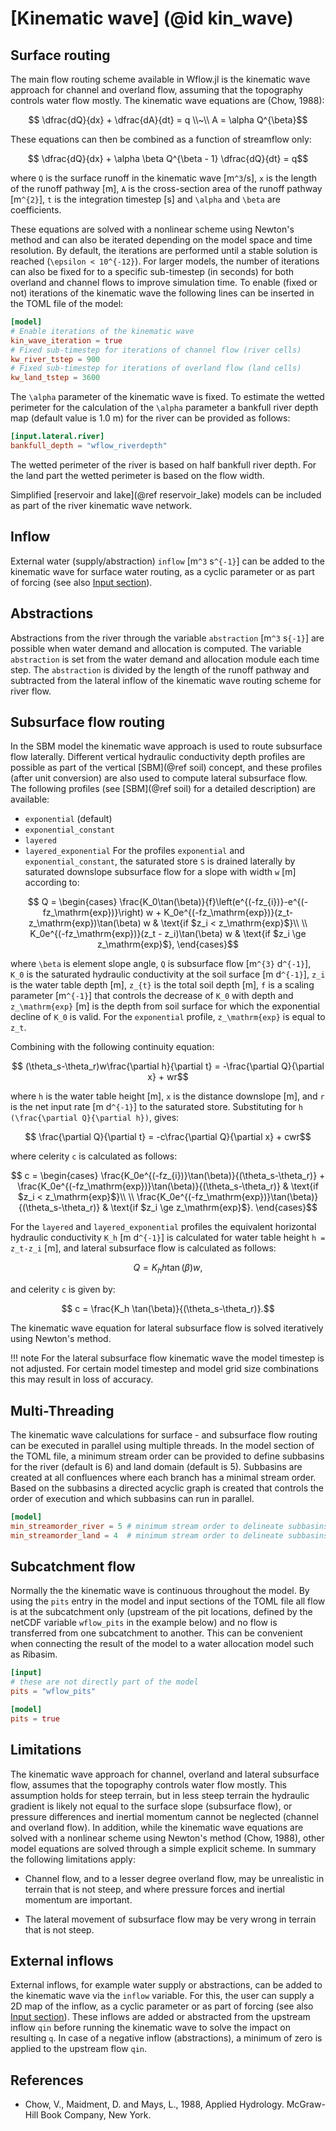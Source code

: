# [Kinematic wave] (@id kin_wave)

## Surface routing
The main flow routing scheme available in Wflow.jl is the kinematic wave approach for
channel and overland flow, assuming that the topography controls water flow mostly. The
kinematic wave equations are (Chow, 1988):
```math
  \dfrac{dQ}{dx} + \dfrac{dA}{dt} = q \\~\\
   A = \alpha Q^{\beta}
```
These equations can then be combined as a function of streamflow only:
```math
    \dfrac{dQ}{dx} + \alpha \beta Q^{\beta - 1} \dfrac{dQ}{dt} = q
```
where ``Q`` is the surface runoff in the kinematic wave [m``^3``/s], ``x`` is the length of
the runoff pathway [m], ``A`` is the cross-section area of the runoff pathway [m``^{2}``],
``t`` is the integration timestep [s] and ``\alpha`` and ``\beta`` are coefficients.

These equations are solved with a nonlinear scheme using Newton's method and can also be
iterated depending on the  model space and time resolution. By default, the iterations are
performed until a stable solution is reached (``\epsilon < 10^{-12}``). For larger models,
the number of iterations can also be fixed for to a specific sub-timestep (in seconds) for
both overland and channel flows to improve simulation time. To enable (fixed or not)
iterations of the kinematic wave the following lines can be inserted in the TOML file of the
model:

```toml
[model]
# Enable iterations of the kinematic wave
kin_wave_iteration = true
# Fixed sub-timestep for iterations of channel flow (river cells)
kw_river_tstep = 900
# Fixed sub-timestep for iterations of overland flow (land cells)
kw_land_tstep = 3600
```

The ``\alpha`` parameter of the kinematic wave is fixed. To estimate the wetted perimeter
for the calculation of the ``\alpha`` parameter a bankfull river depth map (default value
is 1.0 m) for the river can be provided as follows:

```toml
[input.lateral.river]
bankfull_depth = "wflow_riverdepth"
```

The wetted perimeter of the river is based on half bankfull river depth. For the land part the
wetted perimeter is based on the flow width.

Simplified [reservoir and lake](@ref reservoir_lake) models can be included as part of the
river kinematic wave network.

## Inflow
External water (supply/abstraction) `inflow` [m``^3`` s``^{-1}``]  can be added to the
kinematic wave for surface water routing, as a cyclic parameter or as part of forcing (see
also [Input section](@ref)).

## Abstractions
Abstractions from the river through the variable `abstraction` [m``^3`` s``{-1}``] are
possible when water demand and allocation is computed. The variable `abstraction` is set
from the water demand and allocation module each time step. The `abstraction` is divided by
the length of the runoff pathway and subtracted from the lateral inflow of the kinematic
wave routing scheme for river flow.

## Subsurface flow routing
In the SBM model the kinematic wave approach is used to route subsurface flow laterally.
Different vertical hydraulic conductivity depth profiles are possible as part of the
vertical [SBM](@ref soil) concept, and these profiles (after unit conversion) are also used
to compute lateral subsurface flow. The following profiles (see [SBM](@ref soil) for a
detailed description) are available:
- `exponential` (default)
- `exponential_constant`
- `layered`
- `layered_exponential` 
For the profiles `exponential` and `exponential_constant`, the saturated store ``S`` is
drained laterally by saturated downslope subsurface flow for a slope with width ``w`` [m]
according to:
```math
    Q = \begin{cases}
    \frac{K_0\tan(\beta)}{f}\left(e^{(-fz_{i})}-e^{(-fz_\mathrm{exp})}\right) w + 
    K_0e^{(-fz_\mathrm{exp})}(z_t-z_\mathrm{exp})\tan(\beta) w & \text{if $z_i < z_\mathrm{exp}$}\\
    \\
    K_0e^{(-fz_\mathrm{exp})}(z_t - z_i)\tan(\beta) w & \text{if $z_i \ge z_\mathrm{exp}$},
    \end{cases}
```
where ``\beta`` is element slope angle, ``Q`` is subsurface flow [m``^{3}`` d``^{-1}``],
``K_0`` is the saturated hydraulic conductivity at the soil surface [m d``^{-1}``], ``z_i``
is the water table depth [m], ``z_{t}`` is the total soil depth [m], ``f`` is a scaling
parameter [m``^{-1}``] that controls the decrease of ``K_0`` with depth and
``z_\mathrm{exp}`` [m] is the depth from soil surface for which the exponential decline of
``K_0`` is valid. For the `exponential` profile, ``z_\mathrm{exp}`` is equal to ``z_t``.

Combining with the following continuity equation:
```math
    (\theta_s-\theta_r)w\frac{\partial h}{\partial t} = -\frac{\partial Q}{\partial x} + wr
```
where ``h`` is the water table height [m], ``x`` is the distance downslope [m], and ``r`` is
the net input rate [m d``^{-1}``] to the saturated store. Substituting for ``h
(\frac{\partial Q}{\partial h})``, gives:
```math
  \frac{\partial Q}{\partial t} = -c\frac{\partial Q}{\partial x} + cwr
```

where celerity ``c`` is calculated as follows:
```math
    c = \begin{cases}
    \frac{K_0e^{(-fz_{i})}\tan(\beta)}{(\theta_s-\theta_r)} 
    + \frac{K_0e^{(-fz_\mathrm{exp})}\tan(\beta)}{(\theta_s-\theta_r)}  & \text{if $z_i < z_\mathrm{exp}$}\\
    \\
    \frac{K_0e^{(-fz_\mathrm{exp})}\tan(\beta)}{(\theta_s-\theta_r)} & \text{if $z_i \ge z_\mathrm{exp}$}.
    \end{cases}
```

For the `layered` and `layered_exponential` profiles the equivalent horizontal hydraulic
conductivity ``K_h`` [m d``^{-1}``] is calculated for water table height ``h = z_t-z_i``
[m], and lateral subsurface flow is calculated as follows:
```math
  Q = K_h h \tan(\beta) w,
```
and celerity ``c`` is given by:
```math
    c = \frac{K_h \tan(\beta)}{(\theta_s-\theta_r)}.
```

The kinematic wave equation for lateral subsurface flow is solved iteratively using Newton's
method.

!!! note
    For the lateral subsurface flow kinematic wave the model timestep is not adjusted.
    For certain model timestep and model grid size combinations this may result in loss of
    accuracy.

## Multi-Threading
The kinematic wave calculations for surface - and subsurface flow routing can be executed in
parallel using multiple threads. In the model section of the TOML file, a minimum stream
order can be provided to define subbasins for the river (default is 6) and land domain
(default is 5). Subbasins are created at all confluences where each branch has a minimal
stream order. Based on the subbasins a directed acyclic graph is created that controls the
order of execution and which subbasins can run in parallel.

```toml
[model]
min_streamorder_river = 5 # minimum stream order to delineate subbasins for river domain, default is 6
min_streamorder_land = 4  # minimum stream order to delineate subbasins for land domain, default is 5
```

## Subcatchment flow
Normally the the kinematic wave is continuous throughout the model. By using the `pits`
entry in the model and input sections of the TOML file all flow is at the subcatchment only
(upstream of the pit locations, defined by the netCDF variable `wflow_pits` in the example
below) and no flow is transferred from one subcatchment to another. This can be convenient
when connecting the result of the model to a water allocation model such as Ribasim.

```toml
[input]
# these are not directly part of the model
pits = "wflow_pits"

[model]
pits = true
```

## Limitations
The kinematic wave approach for channel, overland and lateral subsurface flow, assumes that
the topography controls water flow mostly. This assumption holds for steep terrain, but in
less steep terrain the hydraulic gradient is likely not equal to the surface slope
(subsurface flow), or pressure differences and inertial momentum cannot be neglected
(channel and overland flow). In addition, while the kinematic wave equations are solved
with a nonlinear scheme using Newton's method (Chow, 1988), other model equations are solved
through a simple explicit scheme. In summary the following limitations apply:

+ Channel flow, and to a lesser degree overland flow, may be unrealistic in terrain that is
  not steep, and where pressure forces and inertial momentum are important.

+ The lateral movement of subsurface flow may be very wrong in terrain that is not steep.

## External inflows
External inflows, for example water supply or abstractions, can be added to the kinematic
wave via the `inflow` variable. For this, the user can supply a 2D map of the inflow, as a
cyclic parameter or as part of forcing (see also [Input section](@ref)). These inflows are
added or abstracted from the upstream inflow `qin` before running the kinematic wave to
solve the impact on resulting `q`. In case of a negative inflow (abstractions), a minimum of
zero is applied to the upstream flow `qin`.

## References
+ Chow, V., Maidment, D. and Mays, L., 1988, Applied Hydrology. McGraw-Hill Book Company,
  New York.
